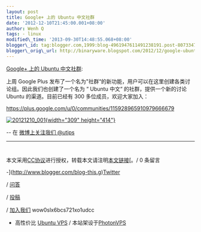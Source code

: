 ```yaml
--- 
layout: post 
title: Google+ 上的 Ubuntu 中文社群 
date: '2012-12-10T21:45:00.001+08:00' 
author: Wenh Q
tags: - linux
modified\_time: '2013-09-30T14:48:55.068+08:00' 
blogger\_id: tag:blogger.com,1999:blog-4961947611491238191.post-8073347653317925305
blogger\_orig\_url: http://binaryware.blogspot.com/2012/12/google-ubuntu.html
--- 
```

[Google+
上的 Ubuntu
中文社群](http://wowubuntu.com/ubuntu_community_on_googleplus.html):

上周 Google Plus
发布了一个名为"社群“的新功能，用户可以在这里创建各类讨论组。因此我们也创建了一个名为
“ Ubuntu 中文“ 的社群，提供一个新的讨论 Ubuntu 的渠道。目前已经有 300
多位成员，欢迎大家加入：

<https://plus.google.com/u/0/communities/115928965910979666679>

[![](http://wowubuntu.com/wp-content/uploads/2012/12/20121210_001.png "20121210_001"){width="309"
height="414"}](http://wowubuntu.com/wp-content/uploads/2012/12/20121210_001.png)

-- 在 [微博上关注我们 @utips](http://t.sina.com.cn/utips)




------------------------------------------------------------------------




#
本文采用[CC协议](http://creativecommons.org/licenses/by/2.5/cn/)进行授权，转载本文请注明[本文链接](http://wowubuntu.com/ubuntu_community_on_googleplus.html "Permalink")[。/
0 条留言





-](http://www.blogger.com/blog-this.g)[Twitter](http://twitter.com/ubuntu_tips)

/ [问答](http://wowubuntu.com/ask)

/ [投稿](http://wowubuntu.com/submit)

/ [加入我们](http://wowubuntu.com/join) wow0slx6bcs721xo1udcc

- 高性价比 [Ubuntu VPS](http://wowubuntu.com/vps.html) /
本站架设于[PhotonVPS](http://www.photonvps.com/billing/aff.php?aff=129)

